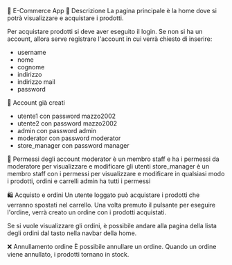 🛒 E-Commerce App
📄 Descrizione
La pagina principale è la home dove si potrà visualizzare e acquistare i prodotti.

Per acquistare prodotti si deve aver eseguito il login.
Se non si ha un account, allora serve registrare l'account in cui verrà chiesto di inserire:

- username
- nome
- cognome
- indirizzo
- indirizzo mail
- password

👥 Account già creati
- utente1 con password mazzo2002
- utente2 con password mazzo2002
- admin con password admin
- moderator con password moderator
- store_manager con password manager

🔐 Permessi degli account
moderator è un membro staff e ha i permessi da moderatore per visualizzare e modificare gli utenti
store_manager è un membro staff con i permessi per visualizzare e modificare in qualsiasi modo i prodotti, ordini e carrelli
admin ha tutti i permessi

🛍️ Acquisto e ordini
Un utente loggato può acquistare i prodotti che verranno spostati nel carrello.
Una volta premuto il pulsante per eseguire l'ordine, verrà creato un ordine con i prodotti acquistati.

Se si vuole visualizzare gli ordini, è possibile andare alla pagina della lista degli ordini dal tasto nella navbar della home.

❌ Annullamento ordine
È possibile annullare un ordine.
Quando un ordine viene annullato, i prodotti tornano in stock.

